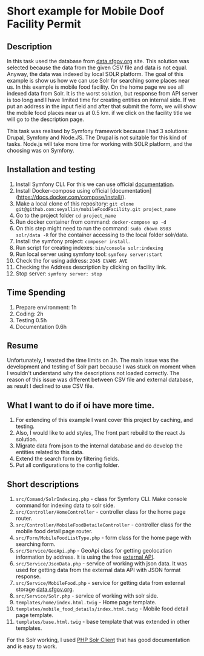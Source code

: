 # Short example for Mobile Doof Facility Permit

## Description

In this task used the database from [data.sfgov.org](https://data.sfgov.org/Economy-and-Community/Mobile-Food-Facility-Permit/rqzj-sfat/data) site.
This solution was selected because the data from the given CSV file and data is not equal. Anyway, the data was indexed by local SOLR platform.
The goal of this example is show us how we can use Solr for searching some places near us. In this example is mobile food facility.
On the home page we see all indexed data from Solr. It is the worst solution, but response from API server is too long and I have limited time for creating entities on internal side.
If we put an address in the input field and after that submit the form, we will show the mobile food places near us at 0.5 km. if we click on the facility title we will go to the description page.

This task was realised by Symfony framework because I had 3 solutions: Drupal, Symfony and Node.JS. The Drupal is not suitable for this kind of tasks. Node.js will take more time for working with SOLR platform, and the choosing was on Symfony.

## Installation and testing
1. Install Symfony CLI. For this we can use official [documentation](https://symfony.com/download#step-1-install-symfony-cli).
2. Install Docker-compose using official [documentation] (https://docs.docker.com/compose/install/).
3. Make a local clone of this repository: `git clone git@github.com:seyallin/mobileFoodFacility.git project_name`
4. Go to the project folder `cd project_name`
4. Run docker container from command: `docker-compose up -d`
5. On this step might need to run the command: `sudo chown 8983 solr/data -R` for the container accessing to the local folder solr/data.
6. Install the symfony project: `composer install`.
7. Run script for creating indexes: `bin/console solr:indexing`
8. Run local server using symfony tool: `symfony server:start`
9. Check the for using address: `2045 EVANS AVE`
10. Checking the Address description by clicking on facility link.
11. Stop server: `symfony server: stop`

## Time Spending
1. Prepare environment: 1h
2. Coding: 2h
3. Testing 0.5h
4. Documentation 0.6h

## Resume

Unfortunately, I wasted the time limits on 3h. The main issue was the development and testing of Solr part because I was stuck on moment when I wouldn't understand why the descriptions not loaded correctly. The reason of this issue was different between CSV file and external database, as result I declined to use CSV file.

## What I want to do if oi have more time.

1. For extending of this example I want cover this project by caching, and testing.
2. Also, I would like to add styles, The front part rebuild to the react Js solution.
3. Migrate data from json to the internal database and do develop the entities related to this data.
4. Extend the search form by filtering fields.
5. Put all configurations to the config folder.

## Short descriptions
1. `src/Comand/SolrIndexing.php` - class for Symfony CLI. Make console command for indexing data to solr side.
2. `src/Controller/HomeController` - controller class for the home page router.
3. `src/Controller/MobileFoodDetaileController` - controller class for the mobile food detail page router.
4. `src/Form/MobileFoodListType.php` - form class for the home page with searching form.
5. `src/Service/GeoApi.php` - GeoApi class for getting geolocation information by address. It is using the free [external API](https://geocode.maps.co/).
6. `src/Service/JsonData.php` - service of working with json data. It was used for getting data from the external data API with JSON format response.
7. `src/Service/MobileFood.php` - service for getting data from external storage [data.sfgov.org](https://data.sfgov.org/Economy-and-Community/Mobile-Food-Facility-Permit/rqzj-sfat/data).
8. `src/Service/Solr.php` - service of working with solr side.
9. `templates/home/index.html.twig` - Home page template.
10. `templates/mobile_food_details/index.html.twig` - Mobile food detail page template.
11. `templates/base.html.twig` - base template that was extended in other templates.

For the Solr working, I used  [PHP Solr Client](https://github.com/solariumphp/solarium) that has good documentation and is easy to work.